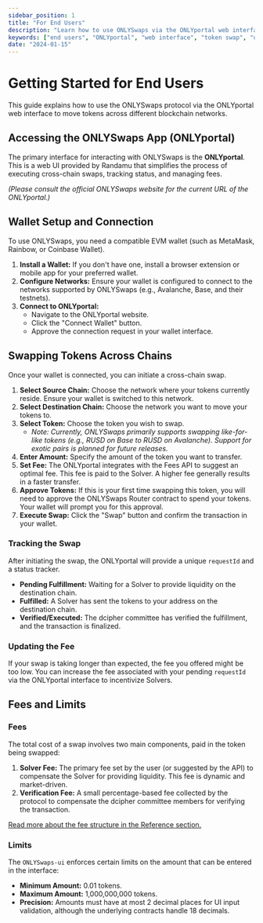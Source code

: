 ```yaml
---
sidebar_position: 1
title: "For End Users"
description: "Learn how to use ONLYSwaps via the ONLYportal web interface to move tokens across blockchain networks"
keywords: ["end users", "ONLYportal", "web interface", "token swap", "user guide"]
date: "2024-01-15"
---
```


# Getting Started for End Users

This guide explains how to use the ONLYSwaps protocol via the ONLYportal web interface to move tokens across different blockchain networks.

## Accessing the ONLYSwaps App (ONLYportal)

The primary interface for interacting with ONLYSwaps is the **ONLYportal**. This is a web UI provided by Randamu that simplifies the process of executing cross-chain swaps, tracking status, and managing fees.

*(Please consult the official ONLYSwaps website for the current URL of the ONLYportal.)*

## Wallet Setup and Connection

To use ONLYSwaps, you need a compatible EVM wallet (such as MetaMask, Rainbow, or Coinbase Wallet).

1.  **Install a Wallet:** If you don't have one, install a browser extension or mobile app for your preferred wallet.
2.  **Configure Networks:** Ensure your wallet is configured to connect to the networks supported by ONLYSwaps (e.g., Avalanche, Base, and their testnets).
3.  **Connect to ONLYportal:**
    *   Navigate to the ONLYportal website.
    *   Click the "Connect Wallet" button.
    *   Approve the connection request in your wallet interface.

## Swapping Tokens Across Chains

Once your wallet is connected, you can initiate a cross-chain swap.

1.  **Select Source Chain:** Choose the network where your tokens currently reside. Ensure your wallet is switched to this network.
2.  **Select Destination Chain:** Choose the network you want to move your tokens to.
3.  **Select Token:** Choose the token you wish to swap.
    *   *Note: Currently, ONLYSwaps primarily supports swapping like-for-like tokens (e.g., RUSD on Base to RUSD on Avalanche). Support for exotic pairs is planned for future releases.*
4.  **Enter Amount:** Specify the amount of the token you want to transfer.
5.  **Set Fee:** The ONLYportal integrates with the Fees API to suggest an optimal fee. This fee is paid to the Solver. A higher fee generally results in a faster transfer.
6.  **Approve Tokens:** If this is your first time swapping this token, you will need to approve the ONLYSwaps Router contract to spend your tokens. Your wallet will prompt you for this approval.
7.  **Execute Swap:** Click the "Swap" button and confirm the transaction in your wallet.

### Tracking the Swap

After initiating the swap, the ONLYportal will provide a unique `requestId` and a status tracker.

*   **Pending Fulfillment:** Waiting for a Solver to provide liquidity on the destination chain.
*   **Fulfilled:** A Solver has sent the tokens to your address on the destination chain.
*   **Verified/Executed:** The dcipher committee has verified the fulfillment, and the transaction is finalized.

### Updating the Fee

If your swap is taking longer than expected, the fee you offered might be too low. You can increase the fee associated with your pending `requestId` via the ONLYportal interface to incentivize Solvers.

## Fees and Limits

### Fees

The total cost of a swap involves two main components, paid in the token being swapped:

1.  **Solver Fee:** The primary fee set by the user (or suggested by the API) to compensate the Solver for providing liquidity. This fee is dynamic and market-driven.
2.  **Verification Fee:** A small percentage-based fee collected by the protocol to compensate the dcipher committee members for verifying the transaction.

[Read more about the fee structure in the Reference section.](../reference/fees.md)

### Limits

The `ONLYSwaps-ui` enforces certain limits on the amount that can be entered in the interface:

*   **Minimum Amount:** 0.01 tokens.
*   **Maximum Amount:** 1,000,000,000 tokens.
*   **Precision:** Amounts must have at most 2 decimal places for UI input validation, although the underlying contracts handle 18 decimals.


